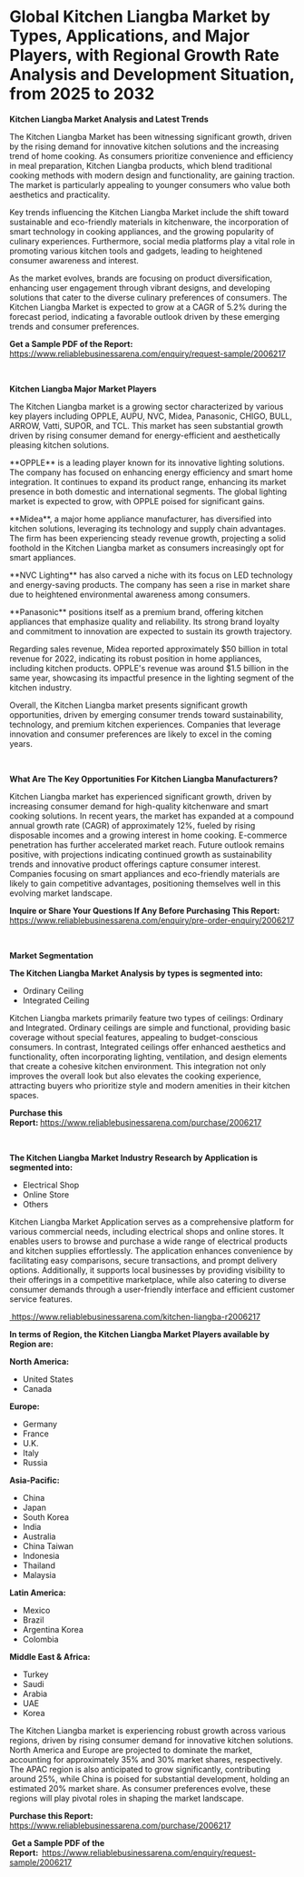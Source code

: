 <p><h1>Global Kitchen Liangba Market by Types, Applications, and Major Players, with Regional Growth Rate Analysis and Development Situation, from 2025 to 2032</h1></p><p><strong>Kitchen Liangba Market Analysis and Latest Trends</strong></p>
<p><p>The Kitchen Liangba Market has been witnessing significant growth, driven by the rising demand for innovative kitchen solutions and the increasing trend of home cooking. As consumers prioritize convenience and efficiency in meal preparation, Kitchen Liangba products, which blend traditional cooking methods with modern design and functionality, are gaining traction. The market is particularly appealing to younger consumers who value both aesthetics and practicality.</p><p>Key trends influencing the Kitchen Liangba Market include the shift toward sustainable and eco-friendly materials in kitchenware, the incorporation of smart technology in cooking appliances, and the growing popularity of culinary experiences. Furthermore, social media platforms play a vital role in promoting various kitchen tools and gadgets, leading to heightened consumer awareness and interest.</p><p>As the market evolves, brands are focusing on product diversification, enhancing user engagement through vibrant designs, and developing solutions that cater to the diverse culinary preferences of consumers. The Kitchen Liangba Market is expected to grow at a CAGR of 5.2% during the forecast period, indicating a favorable outlook driven by these emerging trends and consumer preferences.</p></p>
<p><strong>Get a Sample PDF of the Report:&nbsp;</strong> <a href="https://www.reliablebusinessarena.com/enquiry/request-sample/2006217?utm_campaign=2317&utm_medium=2&utm_source=Github&utm_content=ia&utm_term=12042025&utm_id=kitchen-liangba">https://www.reliablebusinessarena.com/enquiry/request-sample/2006217</a></p>
<p>&nbsp;</p>
<p><strong>Kitchen Liangba Major Market Players</strong></p>
<p><p>The Kitchen Liangba market is a growing sector characterized by various key players including OPPLE, AUPU, NVC, Midea, Panasonic, CHIGO, BULL, ARROW, Vatti, SUPOR, and TCL. This market has seen substantial growth driven by rising consumer demand for energy-efficient and aesthetically pleasing kitchen solutions.</p><p>**OPPLE** is a leading player known for its innovative lighting solutions. The company has focused on enhancing energy efficiency and smart home integration. It continues to expand its product range, enhancing its market presence in both domestic and international segments. The global lighting market is expected to grow, with OPPLE poised for significant gains.</p><p>**Midea**, a major home appliance manufacturer, has diversified into kitchen solutions, leveraging its technology and supply chain advantages. The firm has been experiencing steady revenue growth, projecting a solid foothold in the Kitchen Liangba market as consumers increasingly opt for smart appliances.</p><p>**NVC Lighting** has also carved a niche with its focus on LED technology and energy-saving products. The company has seen a rise in market share due to heightened environmental awareness among consumers.</p><p>**Panasonic** positions itself as a premium brand, offering kitchen appliances that emphasize quality and reliability. Its strong brand loyalty and commitment to innovation are expected to sustain its growth trajectory.</p><p>Regarding sales revenue, Midea reported approximately $50 billion in total revenue for 2022, indicating its robust position in home appliances, including kitchen products. OPPLE's revenue was around $1.5 billion in the same year, showcasing its impactful presence in the lighting segment of the kitchen industry.</p><p>Overall, the Kitchen Liangba market presents significant growth opportunities, driven by emerging consumer trends toward sustainability, technology, and premium kitchen experiences. Companies that leverage innovation and consumer preferences are likely to excel in the coming years.</p></p>
<p>&nbsp;</p>
<p><strong>What Are The Key Opportunities For Kitchen Liangba Manufacturers?</strong></p>
<p><p>Kitchen Liangba market has experienced significant growth, driven by increasing consumer demand for high-quality kitchenware and smart cooking solutions. In recent years, the market has expanded at a compound annual growth rate (CAGR) of approximately 12%, fueled by rising disposable incomes and a growing interest in home cooking. E-commerce penetration has further accelerated market reach. Future outlook remains positive, with projections indicating continued growth as sustainability trends and innovative product offerings capture consumer interest. Companies focusing on smart appliances and eco-friendly materials are likely to gain competitive advantages, positioning themselves well in this evolving market landscape.</p></p>
<p><strong>Inquire or Share Your Questions If Any Before Purchasing This Report:</strong> <a href="https://www.reliablebusinessarena.com/enquiry/pre-order-enquiry/2006217?utm_campaign=2317&utm_medium=2&utm_source=Github&utm_content=ia&utm_term=12042025&utm_id=kitchen-liangba">https://www.reliablebusinessarena.com/enquiry/pre-order-enquiry/2006217</a></p>
<p>&nbsp;</p>
<p><strong>Market Segmentation</strong></p>
<p><strong>The Kitchen Liangba Market Analysis by types is segmented into:</strong></p>
<p><ul><li>Ordinary Ceiling</li><li>Integrated Ceiling</li></ul></p>
<p><p>Kitchen Liangba markets primarily feature two types of ceilings: Ordinary and Integrated. Ordinary ceilings are simple and functional, providing basic coverage without special features, appealing to budget-conscious consumers. In contrast, Integrated ceilings offer enhanced aesthetics and functionality, often incorporating lighting, ventilation, and design elements that create a cohesive kitchen environment. This integration not only improves the overall look but also elevates the cooking experience, attracting buyers who prioritize style and modern amenities in their kitchen spaces.</p></p>
<p><strong>Purchase this Report:&nbsp;</strong><a href="https://www.reliablebusinessarena.com/purchase/2006217?utm_campaign=2317&utm_medium=2&utm_source=Github&utm_content=ia&utm_term=12042025&utm_id=kitchen-liangba">https://www.reliablebusinessarena.com/purchase/2006217</a></p>
<p>&nbsp;</p>
<p><strong>The Kitchen Liangba Market Industry Research by Application is segmented into:</strong></p>
<p><ul><li>Electrical Shop</li><li>Online Store</li><li>Others</li></ul></p>
<p><p>Kitchen Liangba Market Application serves as a comprehensive platform for various commercial needs, including electrical shops and online stores. It enables users to browse and purchase a wide range of electrical products and kitchen supplies effortlessly. The application enhances convenience by facilitating easy comparisons, secure transactions, and prompt delivery options. Additionally, it supports local businesses by providing visibility to their offerings in a competitive marketplace, while also catering to diverse consumer demands through a user-friendly interface and efficient customer service features.</p></p>
<p><a href="https://www.reliablebusinessarena.com/kitchen-liangba-r2006217?utm_campaign=2317&utm_medium=2&utm_source=Github&utm_content=ia&utm_term=12042025&utm_id=kitchen-liangba">&nbsp;https://www.reliablebusinessarena.com/kitchen-liangba-r2006217</a></p>
<p><strong>In terms of Region, the Kitchen Liangba Market Players available by Region are:</strong></p>
<p>
    <p> <strong> North America: </strong>
        <ul>
            <li>United States</li>
            <li>Canada</li>
        </ul>
        </p> 
    <p> <strong> Europe: </strong>
        <ul>
            <li>Germany</li>
            <li>France</li>
            <li>U.K.</li>
            <li>Italy</li>
            <li>Russia</li>
        </ul>
        </p> 
    <p> <strong> Asia-Pacific: </strong>
        <ul>
            <li>China</li>
            <li>Japan</li>
            <li>South Korea</li>
            <li>India</li>
            <li>Australia</li>
            <li>China Taiwan</li>
            <li>Indonesia</li>
            <li>Thailand</li>
            <li>Malaysia</li>
        </ul>
        </p> 
    <p> <strong> Latin America: </strong>
        <ul>
            <li>Mexico</li>
            <li>Brazil</li>
            <li>Argentina Korea</li>
            <li>Colombia</li>
        </ul>
        </p> 
    <p> <strong> Middle East & Africa: </strong>
        <ul>
            <li>Turkey</li>
            <li>Saudi</li>
            <li>Arabia</li>
            <li>UAE</li>
            <li>Korea</li>
        </ul>
    </p>
    </p>
<p><p>The Kitchen Liangba market is experiencing robust growth across various regions, driven by rising consumer demand for innovative kitchen solutions. North America and Europe are projected to dominate the market, accounting for approximately 35% and 30% market shares, respectively. The APAC region is also anticipated to grow significantly, contributing around 25%, while China is poised for substantial development, holding an estimated 20% market share. As consumer preferences evolve, these regions will play pivotal roles in shaping the market landscape.</p></p>
<p><strong>Purchase this Report: </strong><a href="https://www.reliablebusinessarena.com/purchase/2006217?utm_campaign=2317&utm_medium=2&utm_source=Github&utm_content=ia&utm_term=12042025&utm_id=kitchen-liangba">https://www.reliablebusinessarena.com/purchase/2006217</a></p>
<p>&nbsp;<strong>Get a Sample PDF of the Report:&nbsp;&nbsp;</strong><a href="https://www.reliablebusinessarena.com/enquiry/request-sample/2006217?utm_campaign=2317&utm_medium=2&utm_source=Github&utm_content=ia&utm_term=12042025&utm_id=kitchen-liangba">https://www.reliablebusinessarena.com/enquiry/request-sample/2006217</a></p>
<p><strong></strong></p>
<p><p></p><p></p><p></p></p>